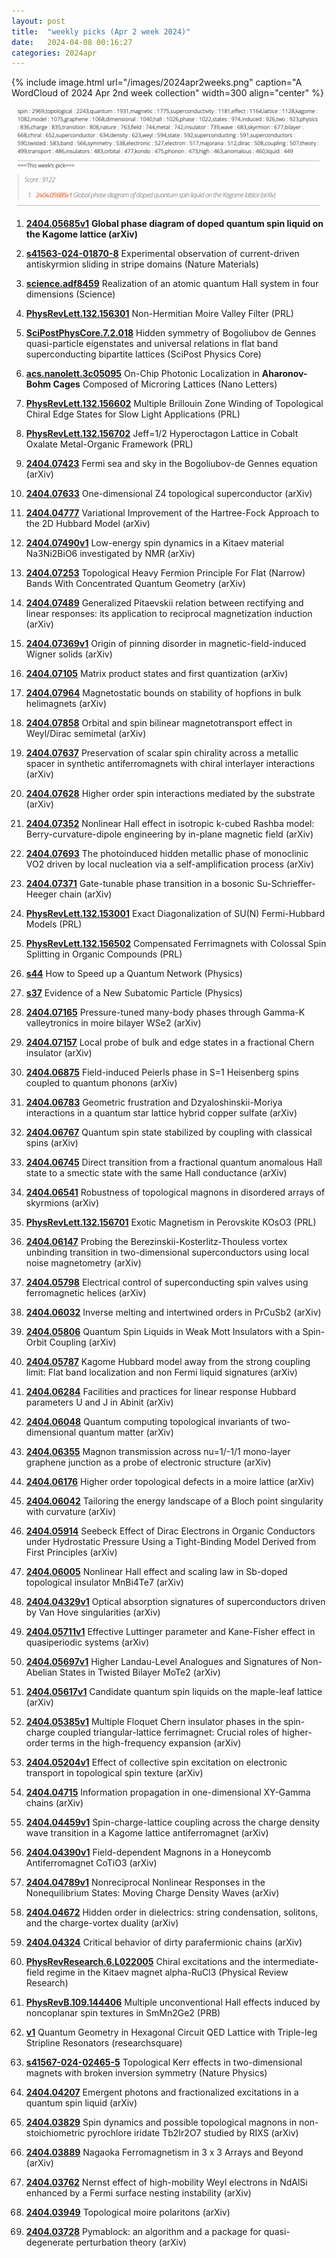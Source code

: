 ```yaml
---
layout: post
title:  "weekly picks (Apr 2 week 2024)"
date:   2024-04-08 00:16:27
categories: 2024apr
---
```



{% include image.html url="/images/2024apr2weeks.png" caption="A WordCloud of 2024 Apr 2nd week collection" width=300 align="center" %}

<img src="/images/2024apr2weeks-pick.png">


1. **[2404.05685v1](https://arxiv.org/abs/2404.05685v1)** **Global phase diagram of doped quantum spin liquid on the Kagome lattice (arXiv)**



1. **[s41563-024-01870-8](https://www.nature.com/articles/s41563-024-01870-8)** Experimental observation of current-driven antiskyrmion sliding in stripe domains (Nature Materials)


1. **[science.adf8459](https://www.science.org/doi/10.1126/science.adf8459)** Realization of an atomic quantum Hall system in four dimensions (Science)


1. **[PhysRevLett.132.156301](https://link.aps.org/doi/10.1103/PhysRevLett.132.156301)** Non-Hermitian Moire Valley Filter (PRL)


1. **[SciPostPhysCore.7.2.018](https://www.scipost.org/SciPostPhysCore.7.2.018)** Hidden symmetry of Bogoliubov de Gennes quasi-particle eigenstates and universal relations in flat band superconducting bipartite lattices (SciPost Physics Core)

1. **[acs.nanolett.3c05095](https://doi.org/10.1021/acs.nanolett.3c05095)** On-Chip Photonic Localization in **Aharonov-Bohm Cages** Composed of Microring Lattices (Nano Letters)



1. **[PhysRevLett.132.156602](https://link.aps.org/doi/10.1103/PhysRevLett.132.156602)** Multiple Brillouin Zone Winding of Topological Chiral Edge States for Slow Light Applications (PRL)

1. **[PhysRevLett.132.156702](https://link.aps.org/doi/10.1103/PhysRevLett.132.156702)** Jeff=1/2 Hyperoctagon Lattice in Cobalt Oxalate Metal-Organic Framework (PRL)



1. **[2404.07423](http://arxiv.org/abs/2404.07423)** Fermi sea and sky in the Bogoliubov-de Gennes equation (arXiv)

1. **[2404.07633](http://arxiv.org/abs/2404.07633)** One-dimensional Z4 topological superconductor (arXiv)

1. **[2404.04777](http://arxiv.org/abs/2404.04777)** Variational Improvement of the Hartree-Fock Approach to the 2D Hubbard Model (arXiv)

1. **[2404.07490v1](https://arxiv.org/abs/2404.07490v1)** Low-energy spin dynamics in a Kitaev material Na3Ni2BiO6 investigated by NMR (arXiv)

1. **[2404.07253](http://arxiv.org/abs/2404.07253)** Topological Heavy Fermion Principle For Flat (Narrow) Bands With Concentrated Quantum Geometry (arXiv)

1. **[2404.07489](http://arxiv.org/abs/2404.07489)** Generalized Pitaevskii relation between rectifying and linear responses: its application to reciprocal magnetization induction (arXiv)

1. **[2404.07369v1](https://arxiv.org/abs/2404.07369v1)** Origin of pinning disorder in magnetic-field-induced Wigner solids (arXiv)

1. **[2404.07105](http://arxiv.org/abs/2404.07105)** Matrix product states and first quantization (arXiv)

1. **[2404.07964](http://arxiv.org/abs/2404.07964)** Magnetostatic bounds on stability of hopfions in bulk helimagnets (arXiv)

1. **[2404.07858](http://arxiv.org/abs/2404.07858)** Orbital and spin bilinear magnetotransport effect in Weyl/Dirac semimetal (arXiv)

1. **[2404.07637](http://arxiv.org/abs/2404.07637)** Preservation of scalar spin chirality across a metallic spacer in synthetic antiferromagnets with chiral interlayer interactions (arXiv)

1. **[2404.07628](http://arxiv.org/abs/2404.07628)** Higher order spin interactions mediated by the substrate (arXiv)

1. **[2404.07352](http://arxiv.org/abs/2404.07352)** Nonlinear Hall effect in isotropic k-cubed Rashba model: Berry-curvature-dipole engineering by in-plane magnetic field (arXiv)

1. **[2404.07693](http://arxiv.org/abs/2404.07693)** The photoinduced hidden metallic phase of monoclinic VO2 driven by local nucleation via a self-amplification process (arXiv)

1. **[2404.07371](http://arxiv.org/abs/2404.07371)** Gate-tunable phase transition in a bosonic Su-Schrieffer-Heeger chain (arXiv)





1. **[PhysRevLett.132.153001](https://link.aps.org/doi/10.1103/PhysRevLett.132.153001)** Exact Diagonalization of SU(N) Fermi-Hubbard Models (PRL)

1. **[PhysRevLett.132.156502](https://link.aps.org/doi/10.1103/PhysRevLett.132.156502)** Compensated Ferrimagnets with Colossal Spin Splitting in Organic Compounds (PRL)

1. **[s44](https://physics.aps.org/articles/v17/s44)** How to Speed up a Quantum Network (Physics)

1. **[s37](https://physics.aps.org/articles/v17/s37)** Evidence of a New Subatomic Particle (Physics)





1. **[2404.07165](http://arxiv.org/abs/2404.07165)** Pressure-tuned many-body phases through Gamma-K valleytronics in moire bilayer WSe2 (arXiv)

1. **[2404.07157](http://arxiv.org/abs/2404.07157)** Local probe of bulk and edge states in a fractional Chern insulator (arXiv)

1. **[2404.06875](http://arxiv.org/abs/2404.06875)** Field-induced Peierls phase in S=1 Heisenberg spins coupled to quantum phonons (arXiv)

1. **[2404.06783](http://arxiv.org/abs/2404.06783)** Geometric frustration and Dzyaloshinskii-Moriya interactions in a quantum star lattice hybrid copper sulfate (arXiv)

1. **[2404.06767](http://arxiv.org/abs/2404.06767)** Quantum spin state stabilized by coupling with classical spins (arXiv)

1. **[2404.06745](http://arxiv.org/abs/2404.06745)** Direct transition from a fractional quantum anomalous Hall state to a smectic state with the same Hall conductance (arXiv)

1. **[2404.06541](http://arxiv.org/abs/2404.06541)** Robustness of topological magnons in disordered arrays of skyrmions (arXiv)




1. **[PhysRevLett.132.156701](https://link.aps.org/doi/10.1103/PhysRevLett.132.156701)** Exotic Magnetism in Perovskite KOsO3 (PRL)


1. **[2404.06147](http://arxiv.org/abs/2404.06147)** Probing the Berezinskii-Kosterlitz-Thouless vortex unbinding transition in two-dimensional superconductors using local noise magnetometry (arXiv)

1. **[2404.05798](http://arxiv.org/abs/2404.05798)** Electrical control of superconducting spin valves using ferromagnetic helices (arXiv)

1. **[2404.06032](http://arxiv.org/abs/2404.06032)** Inverse melting and intertwined orders in PrCuSb2 (arXiv)

1. **[2404.05806](http://arxiv.org/abs/2404.05806)** Quantum Spin Liquids in Weak Mott Insulators with a Spin-Orbit Coupling (arXiv)

1. **[2404.05787](http://arxiv.org/abs/2404.05787)** Kagome Hubbard model away from the strong coupling limit: Flat band localization and non Fermi liquid signatures (arXiv)

1. **[2404.06284](http://arxiv.org/abs/2404.06284)** Facilities and practices for linear response Hubbard parameters U and J in Abinit (arXiv)

1. **[2404.06048](http://arxiv.org/abs/2404.06048)** Quantum computing topological invariants of two-dimensional quantum matter (arXiv)

1. **[2404.06355](http://arxiv.org/abs/2404.06355)** Magnon transmission across nu=1/-1/1 mono-layer graphene junction as a probe of electronic structure (arXiv)

1. **[2404.06176](http://arxiv.org/abs/2404.06176)** Higher order topological defects in a moire lattice (arXiv)

1. **[2404.06042](http://arxiv.org/abs/2404.06042)** Tailoring the energy landscape of a Bloch point singularity with curvature (arXiv)

1. **[2404.05914](http://arxiv.org/abs/2404.05914)** Seebeck Effect of Dirac Electrons in Organic Conductors under Hydrostatic Pressure Using a Tight-Binding Model Derived from First Principles (arXiv)

1. **[2404.06005](http://arxiv.org/abs/2404.06005)** Nonlinear Hall effect and scaling law in Sb-doped topological insulator MnBi4Te7 (arXiv)


1. **[2404.04329v1](https://arxiv.org/abs/2404.04329v1)** Optical absorption signatures of superconductors driven by Van Hove singularities (arXiv)

1. **[2404.05711v1](https://arxiv.org/abs/2404.05711v1)** Effective Luttinger parameter and Kane-Fisher effect in quasiperiodic systems (arXiv)

1. **[2404.05697v1](https://arxiv.org/abs/2404.05697v1)** Higher Landau-Level Analogues and Signatures of Non-Abelian States in Twisted Bilayer MoTe2 (arXiv)


1. **[2404.05617v1](https://arxiv.org/abs/2404.05617v1)** Candidate quantum spin liquids on the maple-leaf lattice (arXiv)

1. **[2404.05385v1](https://arxiv.org/abs/2404.05385v1)** Multiple Floquet Chern insulator phases in the spin-charge coupled triangular-lattice ferrimagnet: Crucial roles of higher-order terms in the high-frequency expansion (arXiv)

1. **[2404.05204v1](https://arxiv.org/abs/2404.05204v1)** Effect of collective spin excitation on electronic transport in topological spin texture (arXiv)

1. **[2404.04715](http://arxiv.org/abs/2404.04715)** Information propagation in one-dimensional XY-Gamma chains (arXiv)

1. **[2404.04459v1](https://arxiv.org/abs/2404.04459v1)** Spin-charge-lattice coupling across the charge density wave transition in a Kagome lattice antiferromagnet (arXiv)

1. **[2404.04390v1](https://arxiv.org/abs/2404.04390v1)** Field-dependent Magnons in a Honeycomb Antiferromagnet CoTiO3 (arXiv)

1. **[2404.04789v1](https://arxiv.org/abs/2404.04789v1)** Nonreciprocal Nonlinear Responses in the Nonequilibrium States: Moving Charge Density Waves (arXiv)

1. **[2404.04672](http://arxiv.org/abs/2404.04672)** Hidden order in dielectrics: string condensation, solitons, and the charge-vortex duality (arXiv)

1. **[2404.04324](http://arxiv.org/abs/2404.04324)** Critical behavior of dirty parafermionic chains (arXiv)




1. **[PhysRevResearch.6.L022005](https://link.aps.org/doi/10.1103/PhysRevResearch.6.L022005)** Chiral excitations and the intermediate-field regime in the Kitaev magnet alpha-RuCl3 (Physical Review Research)

1. **[PhysRevB.109.144406](https://link.aps.org/doi/10.1103/PhysRevB.109.144406)** Multiple unconventional Hall effects induced by noncoplanar spin textures in SmMn2Ge2 (PRB)

1. **[v1](https://www.researchsquare.com/article/rs-3979123/v1)** Quantum Geometry in Hexagonal Circuit QED Lattice with Triple-leg Stripline Resonators (researchsquare)




1. **[s41567-024-02465-5](https://www.nature.com/articles/s41567-024-02465-5)** Topological Kerr effects in two-dimensional magnets with broken inversion symmetry (Nature Physics)


1. **[2404.04207](http://arxiv.org/abs/2404.04207)** Emergent photons and fractionalized excitations in a quantum spin liquid (arXiv)

1. **[2404.03829](http://arxiv.org/abs/2404.03829)** Spin dynamics and possible topological magnons in non-stoichiometric pyrochlore iridate Tb2Ir2O7 studied by RIXS (arXiv)

1. **[2404.03889](http://arxiv.org/abs/2404.03889)** Nagaoka Ferromagnetism in 3 x 3 Arrays and Beyond (arXiv)

1. **[2404.03762](http://arxiv.org/abs/2404.03762)** Nernst effect of high-mobility Weyl electrons in NdAlSi enhanced by a Fermi surface nesting instability (arXiv)

1. **[2404.03949](http://arxiv.org/abs/2404.03949)** Topological moire polaritons (arXiv)

1. **[2404.03728](http://arxiv.org/abs/2404.03728)** Pymablock: an algorithm and a package for quasi-degenerate perturbation theory (arXiv)


